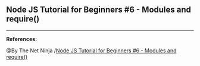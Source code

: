 ## **Node JS Tutorial for Beginners #6 - Modules and require()**















----------------------------------------------------------------------

**References:**

@By The Net Ninja /[Node JS Tutorial for Beginners #6 - Modules and require()](https://www.youtube.com/watch?v=xHLd36QoS4k)